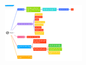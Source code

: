 <img src="https://github.com/DAVID-NGUYEN-S16/MLOps/blob/main/Goals_2023-2025.png?raw=true" alt="..." width="250" />
